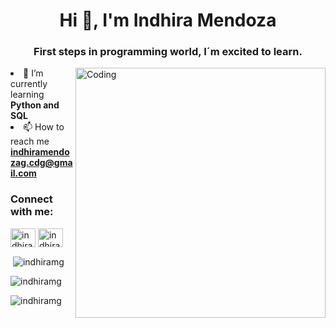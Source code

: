 <h1 align="center">Hi 👋, I'm Indhira Mendoza</h1>
<h3 align="center">First steps in programming world, I´m excited to learn.</h3>
<img align="right" alt= "Coding" width="400" src= "https://res.cloudinary.com/practicaldev/image/fetch/s--O0u1bNHs--/c_limit%2Cf_auto%2Cfl_progressive%2Cq_66%2Cw_880/https://miro.medium.com/max/1400/0%2APXf5ge7QCN9Ga_CL.gif"

- 🌱 I’m currently learning **Python and SQL**
- 📫 How to reach me **indhiramendozag.cdg@gmail.com**     

<h3 align="left">Connect with me:</h3>
<p align="left">
<a href="https://twitter.com/indhira_mg" target="blank"><img align="center" src="https://raw.githubusercontent.com/rahuldkjain/github-profile-readme-generator/master/src/images/icons/Social/twitter.svg" alt="indhira_mg" height="30" width="40" /></a>
<a href="https://linkedin.com/in/indhira-mendoza-2b94b7236" target="blank"><img align="center" src="https://raw.githubusercontent.com/rahuldkjain/github-profile-readme-generator/master/src/images/icons/Social/linked-in-alt.svg" alt="indhira-mendoza-2b94b7236" height="30" width="40" /></a>
</p>

<p>&nbsp;<img align="center" src="https://github-readme-stats.vercel.app/api?username=indhiramg&show_icons=true&locale=en" alt="indhiramg" /></p>

<p><img align="center" src="https://github-readme-streak-stats.herokuapp.com/?user=indhiramg&" alt="indhiramg" /></p>

<p align="left"> <img src="https://komarev.com/ghpvc/?username=indhiramg&label=Profile%20views&color=0e75b6&style=flat" alt="indhiramg" /> </p>
